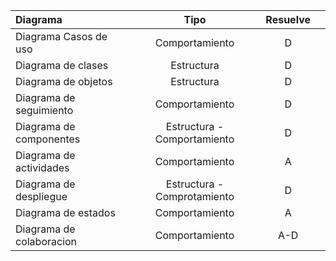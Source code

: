 | Diagrama                 |            Tipo             | Resuelve |     |
| :----------------------- | :-------------------------: | :------: | --- |
| Diagrama Casos de uso    |       Comportamiento        |    D     |     |
| Diagrama de clases       |         Estructura          |    D     |     |
| Diagrama de objetos      |         Estructura          |    D     |     |
| Diagrama de seguimiento  |       Comportamiento        |    D     |     |
| Diagrama de componentes  | Estructura - Comportamiento |    D     |     |
| Diagrama de actividades  |       Comportamiento        |    A     |     |
| Diagrama de despliegue   | Estructura - Comprotamiento |    D     |     |
| Diagrama de estados      |       Comportamiento        |    A     |     |
| Diagrama de colaboracion |       Comportamiento        |   A-D    |     |

